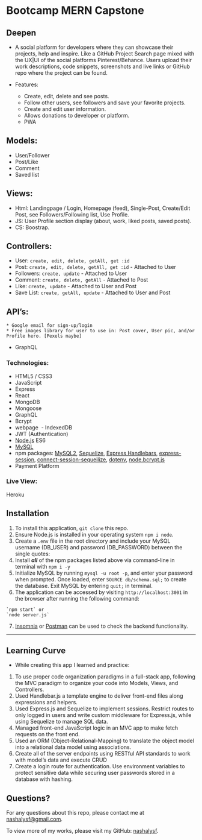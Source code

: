# Bootcamp MERN Capstone
## Deepen
*  A social platform for developers where they can showcase their projects, help and inspire. Like a GitHub Project Search page mixed with the UX|UI of the social platforms Pinterest/Behance. Users upload their work descriptions, code snippets, screenshots and live links or GitHub repo where the project can be found.

* Features:
  * Create, edit, delete and see posts.
  * Follow other users, see followers and save your favorite projects.
  * Create and edit user information.
  * Allows donations to developer or platform.
  * PWA
  
## Models:
  * User/Follower
  * Post/Like
  * Comment
  * Saved list
 
 ## Views:
 * Html: Landingpage / Login, Homepage (feed), Single-Post, Create/Edit Post, see Followers/Following list, Use Profile.
 * JS: User Profile section display (about, work, liked posts, saved posts).
 * CS: Boostrap.
 
 ## Controllers:
  * User: `create, edit, delete, getAll, get :id`
  * Post: `create, edit, delete, getAll, get :id` - Attached to User
  * Followers: `create, update` - Attached to User
  * Comment: `create, delete, getAll` - Attached to Post
  * Like: `create, update` - Attached to User and Post
  * Save List: `create, getAll, update` - Attached to User and Post
  
## API’s:
	* Google email for sign-up/login
	* Free images library for user to use in: Post cover, User pic, and/or Profile hero. [Pexels maybe]
  * GraphQL
  
### Technologies:
- HTML5 / CSS3
- JavaScript
- Express
- React
- MongoDB
- Mongoose
- GraphQL
- Bcrypt
- webpage 
- IndexedDB
- JWT (Authentication)
- [Node.js](https://nodejs.org/en/) ES6
- [MySQL](https://dev.mysql.com/doc/)
- npm packages: [MySQL2](https://github.com/sidorares/node-mysql2#readme), [Sequelize](https://sequelize.org/), [Express Handlebars](https://github.com/express-handlebars/express-handlebars), [express-session](https://github.com/expressjs/session#readme), [connect-session-sequeilize](https://github.com/mweibel/connect-session-sequelize), [dotenv](https://github.com/motdotla/dotenv#readme), [node.bcrypt.js](https://github.com/kelektiv/node.bcrypt.js#readme)
 - Payment Platform

### Live View:
Heroku

## Installation
1. To install this application, `git clone` this repo.
2. Ensure Node.js is installed in your operating system `npm i node`.
3. Create a `.env` file in the root directory and include your MySQL username (DB_USER) and password (DB_PASSWORD) between the single quotes:
4. Install ***all*** of the npm packages listed above via command-line in terminal with `npm i -y`
5. Initialize MySQL by running `mysql -u root -p`, and enter your password when prompted. Once loaded, enter `SOURCE db/schema.sql;` to create the database. Exit MySQL by entering `quit;` in terminal.
6. The application can be accessed by visiting `http://localhost:3001` in the browser after running the following command:
```
`npm start` or
`node server.js`
```
7. [Insomnia](https://insomnia.rest/) or [Postman](https://www.postman.com/) can be used to check the backend functionality.

_____________________________________________________________________________________________
## Learning Curve
* While creating this app I learned and practice:
1. To use proper code organization paradigms in a full-stack app, following the MVC paradigm to organize your code into Models, Views, and Controllers.
2. Used Handlebar.js a template engine to deliver front-end files along expressions and helpers.
3. Used Express.js and Sequelize to implement sessions. Restrict routes to only logged in users and write custom middleware for Express.js, while using Sequelize to manage SQL data.
4. Managed front-end JavaScript logic in an MVC app to make fetch requests on the front end.
5. Used an ORM (Object-Relational-Mapping) to translate the object model into a relational data model using associations.
6. Create all of the server endpoints using RESTful API standards to work with model’s data and execute CRUD 
7. Create a login route for authentication. Use environment variables to protect sensitive data while securing user passwords stored in a database with hashing.

## Questions?
For any questions about this repo, please contact me at [nashalysf@gmail.com](mailto:nashalysf@gmail.com).

To view more of my works, please visit my GitHub: [nashalysf](https://github.com/nashalysf).

